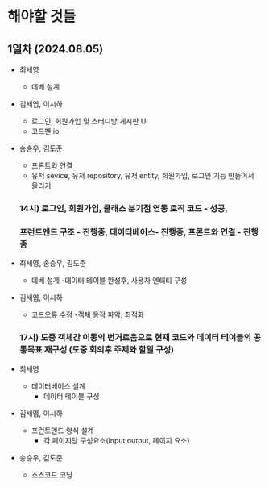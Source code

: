 # 해야할 것들

## 1일차 (2024.08.05)

- 최세영
    - 데베 설계
- 김세엽, 이시하
    - 로그인, 회원가입 및 스터디방 게시판 UI
    - 코드펜.io
- 송승우, 김도준
    - 프론트와 연결
    - 유저 sevice, 유저 repository, 유저 entity, 회원가입, 로그인 기능 만들어서 올리기
 
  ### 14시) 로그인, 회원가입, 클래스 분기점 연동 로직 코드 - 성공,
  ###       프런트엔드 구조 - 진행중,     데이터베이스- 진행중,     프론트와 연결 - 진행중


- 최세영, 송승우, 김도준
    - 데베 설계
        -데이터 테이블 완성후, 사용자 엔티티 구성
- 김세엽, 이시하
    - 코드오류 수정
        -객체 동작 파악, 최적화

   ### 17시) 도중 객체간 이동의 번거로움으로 현재 코드와 데이터 테이블의 공통목표 재구성 (도중 회의후 주제와 할일 구성)

- 최세영
    - 데이터베이스 설계
        - 데이터 테이블 구성
- 김세엽, 이시하
    - 프런트엔드 양식 설계
        - 각 페이지당 구성요소(input,output, 페이지 요소)
- 송승우, 김도준
    - 소스코드 코딩

   
